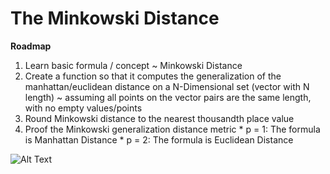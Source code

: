 The Minkowski Distance
======================

**Roadmap**
  1. Learn basic formula / concept ~ Minkowski Distance
  2. Create a function so that it computes the generalization of the manhattan/euclidean distance on a N-Dimensional set (vector with N length)  ~ assuming all points on the vector pairs are the same length, with no empty values/points
  3. Round Minkowski distance to the nearest thousandth place value
  4. Proof the Minkowski generalization distance metric 
    * p = 1: The formula is Manhattan Distance
    * p = 2: The formula is Euclidean Distance


![Alt Text](http://angiogenesis.dkfz.de/oncoexpress/software/cs_clust/dist_002.gif)
